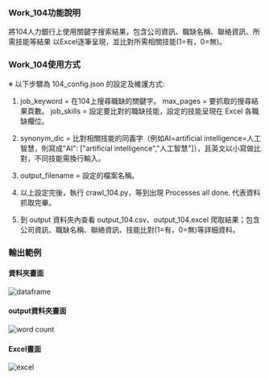 ### Work_104功能說明
將104人力銀行上使用關鍵字搜索結果，包含公司資訊、職缺名稱、聯絡資訊、所需技能等結果
以Excel逐筆呈現，並比對所需相關技能(1=有，0=無)。

### Work_104使用方式

※	以下步驟為 104_config.json 的設定及維護方式:

1.	job_keyword = 在104上搜尋職缺的關鍵字。
    max_pages = 要抓取的搜尋結果頁數。
    job_skills = 設定要比對的職缺技能，設定的技能呈現在 Excel 各職缺欄位。

2.	synonym_dic = 比對相關技能的同義字（例如AI=artificial intelligence=人工智慧，則寫成"AI": ["artificial intelligence","人工智慧"]），且英文以小寫做比對，不同技能需換行輸入。

3.	output_filename = 設定的檔案名稱。

4.	以上設定完後，執行 crawl_104.py，等到出現 Processes all done. 代表資料抓取完畢。

5.	到 output 資料夾內查看 output_104.csv、output_104.excel 爬取結果；包含公司資訊、職缺名稱、聯絡資訊、技能比對(1=有，0=無)等詳細資料。

### 輸出範例
#### 資料夾畫面
![dataframe](https://github.com/marx1992620/work_104/blob/main/demo/folder.png)
#### output資料夾畫面
![word count](https://github.com/marx1992620/work_104/blob/main/demo/output_dir.png)
#### Excel畫面
![excel](https://github.com/marx1992620/work_104/blob/main/demo/output_file.png)
